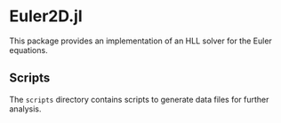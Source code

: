 # Euler2D.jl

This package provides an implementation of an HLL solver for the Euler equations.

## Scripts

The `scripts` directory contains scripts to generate data files for further analysis.
